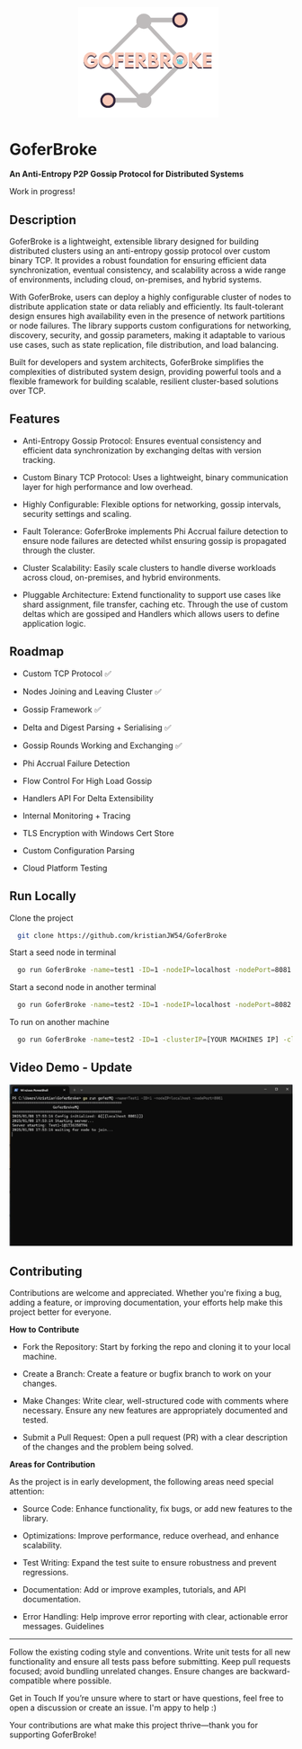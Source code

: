 <p align="center">
  <img src="https://github.com/kristianJW54/GoferBroke/blob/main/GoferBroke%20(3)%20-%20Copy.png" alt="GoferBroke Logo" width="250" style="vertical-align: middle; margin-right: 10px;"/>
</p>

# GoferBroke

**An Anti-Entropy P2P Gossip Protocol for Distributed Systems**

Work in progress!
## Description

GoferBroke is a lightweight, extensible library designed for building distributed clusters using an anti-entropy gossip protocol over custom binary TCP. It provides a robust foundation for ensuring efficient data synchronization, eventual consistency, and scalability across a wide range of environments, including cloud, on-premises, and hybrid systems.

With GoferBroke, users can deploy a highly configurable cluster of nodes to distribute application state or data reliably and efficiently. Its fault-tolerant design ensures high availability even in the presence of network partitions or node failures. The library supports custom configurations for networking, discovery, security, and gossip parameters, making it adaptable to various use cases, such as state replication, file distribution, and load balancing.

Built for developers and system architects, GoferBroke simplifies the complexities of distributed system design, providing powerful tools and a flexible framework for building scalable, resilient cluster-based solutions over TCP.
## Features

- Anti-Entropy Gossip Protocol: Ensures eventual consistency and efficient data synchronization by exchanging deltas with version tracking.

- Custom Binary TCP Protocol: Uses a lightweight, binary communication layer for high performance and low overhead.

- Highly Configurable: Flexible options for networking, gossip intervals, security settings and scaling.

- Fault Tolerance: GoferBroke implements Phi Accrual failure detection to ensure node failures are detected whilst ensuring gossip is propagated through the cluster.

- Cluster Scalability: Easily scale clusters to handle diverse workloads across cloud, on-premises, and hybrid environments.

- Pluggable Architecture: Extend functionality to support use cases like shard assignment, file transfer, caching etc. Through the use of custom deltas which are gossiped and Handlers which allows users to define application logic.


## Roadmap

- Custom TCP Protocol ✅

- Nodes Joining and Leaving Cluster ✅

- Gossip Framework ✅

- Delta and Digest Parsing + Serialising ✅

- Gossip Rounds Working and Exchanging ✅

- Phi Accrual Failure Detection

- Flow Control For High Load Gossip

- Handlers API For Delta Extensibility

- Internal Monitoring + Tracing

- TLS Encryption with Windows Cert Store

- Custom Configuration Parsing

- Cloud Platform Testing


## Run Locally

Clone the project

```bash
  git clone https://github.com/kristianJW54/GoferBroke
```

Start a seed node in terminal

```bash
  go run GoferBroke -name=test1 -ID=1 -nodeIP=localhost -nodePort=8081
```

Start a second node in another terminal

```bash
  go run GoferBroke -name=test2 -ID=1 -nodeIP=localhost -nodePort=8082
```

To run on another machine

```bash
  go run GoferBroke -name=test2 -ID=1 -clusterIP=[YOUR MACHINES IP] -clusterPort=[SEED PORT YOU WANT] -nodeIP=localhost -nodePort=8082
```

## Video Demo - Update

[![Update 1](https://github.com/kristianJW54/GoferBroke/blob/main/Video%20Demo/1%20cover.png)](https://youtu.be/MscMA-A9y7Y)

## Contributing

Contributions are welcome and appreciated. Whether you're fixing a bug, adding a feature, or improving documentation, your efforts help make this project better for everyone.

**How to Contribute**

- Fork the Repository: Start by forking the repo and cloning it to your local machine.

- Create a Branch: Create a feature or bugfix branch to work on your changes.

- Make Changes: Write clear, well-structured code with comments where necessary. Ensure any new features are appropriately documented and tested.

- Submit a Pull Request: Open a pull request (PR) with a clear description of the changes and the problem being solved.

**Areas for Contribution**

As the project is in early development, the following areas need special attention:

- Source Code: Enhance functionality, fix bugs, or add new features to the library.

- Optimizations: Improve performance, reduce overhead, and enhance scalability.

- Test Writing: Expand the test suite to ensure robustness and prevent regressions.

- Documentation: Add or improve examples, tutorials, and API documentation.

- Error Handling: Help improve error reporting with clear, actionable error messages.
Guidelines
---

Follow the existing coding style and conventions.
Write unit tests for all new functionality and ensure all tests pass before submitting.
Keep pull requests focused; avoid bundling unrelated changes.
Ensure changes are backward-compatible where possible.

Get in Touch
If you’re unsure where to start or have questions, feel free to open a discussion or create an issue. I'm appy to help :)

Your contributions are what make this project thrive—thank you for supporting GoferBroke!

